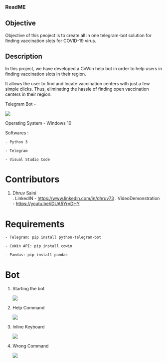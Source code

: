 ### ReadME

## Objective
Objective of this peoject is to create all in one telegram-bot solution for finding vaccination slots for COVID-19 virus. 

## Description 
In this project, we have developed a CoWin help bot in order to help users in finding vaccination slots in their region.

It allows the user to find and locate vaccination centers with just a few simple clicks. Thus, eliminating the hassle of finding open vaccination centers in their region.


   Telegram Bot - 	
	
   ![](Images/1.PNG)






Operating System - Windows 10

Softwares : 
	
	- Python 3
	
	- Telegram
	
	- Visual Studio Code
	
	
# Contributors
1. Dhruv Saini  
     . LinkedIN - https://www.linkedin.com/in/dhruv73
     . VideoDemonstration - https://youtu.be/iDUA5YrvDHY
     
# Requirements
	
	- Telegram: pip install python-telegram-bot
	
	- CoWin API: pip install cowin
	
	- Pandas: pip install pandas
	
	
 
 # Bot
1. Starting the bot


	![](Images/2.0.PNG)


2. Help Command


	![](Images/2.1.PNG)


3.  Inline Keyboard


	![](Images/2.2.PNG)


3.  Wrong Command


	![](Images/3.PNG)
	
